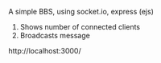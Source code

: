 A simple BBS, using socket.io, express (ejs)

1. Shows number of connected clients
2. Broadcasts message

http://localhost:3000/